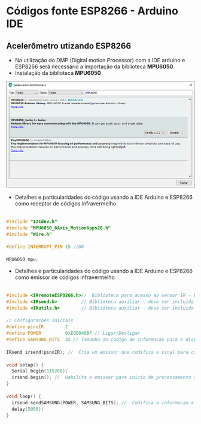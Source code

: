 # Códigos fonte ESP8266 - Arduino IDE

Acelerômetro utizando ESP8266
------

* Na utilização do DMP (Digital motion Processor)  com a IDE arduino e ESP8266 será necessário a importação da biblioteca **MPU6050**.
* Instalação da biblioteca **MPU6050**

![Instalação MPU6050](../../../Imagens/BibliotecaMPU6050.png)

* Detalhes e particularidades do código usando a IDE Arduino e ESP8266 como receptor de códigos infravermelho

```c++

#include "I2Cdev.h"
#include "MPU6050_6Axis_MotionApps20.h"
#include "Wire.h"

#define INTERRUPT_PIN 15 //D8

MPU6050 mpu;
```

* Detalhes e particularidades do código usando a IDE Arduino e ESP8266 como emissor de códigos infravermelho

```c++

#include <IRremoteESP8266.h>//  Biblioteca para acesso ao sensor IR - ESP8266
#include <IRsend.h>         // Biblioteca auxiliar - deve ser incluida junto com a IRremoteESP8266
#include <IRutils.h>        // Biblioteca auxiliar - deve ser incluida junto com a IRremoteESP8266

// Configuracoes iniciais
#define pinoIR        2
#define POWER         0xE0E040BF // Ligar/Desligar 
#define SAMSUNG_BITS  32 // Tamanho do codigo de informacao para o dispositivo Sansung

IRsend irsend(pinoIR); //  Cria um emissor que codifica o sinal para controle de dispositivos

void setup() {
  Serial.begin(115200);
  irsend.begin(); //  Habilita o emissor para inicio de processamento dos codigos a serem enviados
}

void loop() {
  irsend.sendSAMSUNG(POWER, SAMSUNG_BITS); //  Codifica a informacao a ser enviada para o receptor
  delay(5000);
}

```
